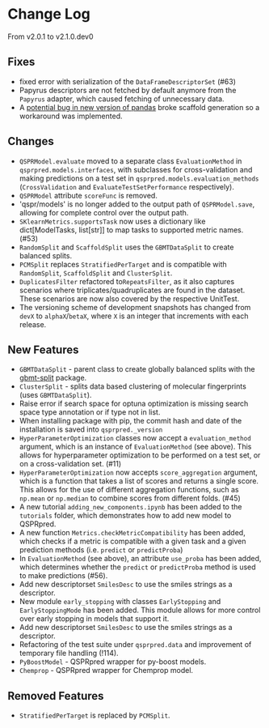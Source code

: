 # Change Log

From v2.0.1 to v2.1.0.dev0

## Fixes

- fixed error with serialization of the `DataFrameDescriptorSet` (#63)
- Papyrus descriptors are not fetched by default anymore from the `Papyrus`  adapter, which caused fetching of unnecessary data.
- A [potential bug in new version of pandas](https://github.com/pandas-dev/pandas/issues/55009)  broke scaffold generation so a workaround was implemented.

## Changes
- `QSPRModel.evaluate` moved to a separate class `EvaluationMethod` in `qsprpred.models.interfaces`, with subclasses for cross-validation and making predictions on a test set in `qsprpred.models.evaluation_methods` (`CrossValidation` and `EvaluateTestSetPerformance` respectively).
- `QSPRModel` attribute `scoreFunc` is removed.
- 'qspr/models' is no longer added to the output path of `QSPRModel.save`, allowing for complete control over the output path.
- `SKlearnMetrics.supportsTask` now uses a dictionary like dict[ModelTasks, list[str]] to map tasks to supported metric names. (#53)
- `RandomSplit` and `ScaffoldSplit` uses the `GBMTDataSplit` to create balanced splits.
- `PCMSplit` replaces `StratifiedPerTarget` and is compatible with `RandomSplit`, `ScaffoldSplit` and `ClusterSplit`.
- `DuplicatesFilter` refactored to`RepeatsFilter`, as it also captures scenarios where triplicates/quadruplicates are found in the dataset. These scenarios are now also covered by the respective UnitTest.
- The versioning scheme of development snapshots has changed from `devX` to `alphaX`/`betaX`, where `X` is an integer that increments with each release.

## New Features
- `GBMTDataSplit` - parent class to create globally balanced splits with the [gbmt-split](https://github.com/sohviluukkonen/gbmt-splits) package.
- `ClusterSplit` - splits data based clustering of molecular fingerprints (uses `GBMTDataSplit`).
- Raise error if search space for optuna optimization is missing search space type annotation or if type not in list.
- When installing package with pip, the commit hash and date of the installation is saved into `qsprpred._version`
- `HyperParameterOptimization` classes now accept a `evaluation_method` argument, which is an instance of `EvaluationMethod` (see above). This allows for hyperparameter optimization to be performed on a test set, or on a cross-validation set. (#11)
- `HyperParameterOptimization` now accepts `score_aggregation` argument, which is a function that takes a list of scores and returns a single score. This allows for the use of different aggregation functions, such as `np.mean` or `np.median` to combine scores from different folds. (#45)
- A new tutorial `adding_new_components.ipynb` has been added to the `tutorials` folder, which demonstrates how to add new model to QSPRpred.
- A new function `Metrics.checkMetricCompatibility` has been added, which checks if a metric is compatible with a given task and a given prediction methods (i.e. `predict` or `predictProba`)
- In `EvaluationMethod` (see above), an attribute `use_proba` has been added, which determines whether the `predict` or `predictProba` method is used to make predictions (#56).
- Add new descriptorset `SmilesDesc` to use the smiles strings as a descriptor.
- New module `early_stopping` with classes `EarlyStopping` and `EarlyStoppingMode` has been added. This module allows for more control over early stopping in models that support it.
- Add new descriptorset `SmilesDesc` to use the smiles strings as a descriptor.
- Refactoring of the test suite under `qsprpred.data` and improvement of temporary file handling (!114).
- `PyBoostModel` - QSPRpred wrapper for py-boost models.
- `Chemprop` - QSPRpred wrapper for Chemprop model.

## Removed Features
- `StratifiedPerTarget` is replaced by `PCMSplit`.
